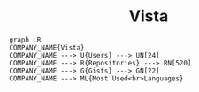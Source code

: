 <h1 align="center">Vista</h1>

```mermaid
graph LR
COMPANY_NAME{Vista}
COMPANY_NAME ---> U{Users} ---> UN[24]
COMPANY_NAME ---> R{Repositories} ---> RN[520]
COMPANY_NAME ---> G{Gists} ---> GN[22]
COMPANY_NAME ---> ML{Most Used<br>Languages}
```
